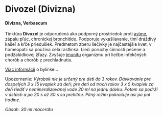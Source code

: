 Divozel (Divizna)
=================

#### Divizna, Verbascum

Tinktúra **Divozel** je odporučená ako podporný prostriedok proti
[astme](/sip/diagnozy/asthma), zápalu pľúc, chronickej
bronchitíde. Podporuje vykašliavanie, tlmí dráždivý kašeľ a kŕče priedušiek.
Predmetom zberu liečivky je najčastejšie kvet, v homeopatií sa používa celá
rastlinka. Lieči poruchy činnosti pečene a podžalúdkovej žľazy. Zvyšuje
[imunitu](/sip/diagnozy/imunita) organizmu pri liečbe infekčných
chorôb a chorôb z prechladnutia.

[Viac informácií](/sip/bylinky/divozel-velkokvety) o bylinke…

Upozornenie: *Výrobok nie je určený pre deti do 3 rokov. Dávkovanie pre
dospelých 3 x 15 kvapiek za deň; pre deti od troch rokov 3 x 5 kvapiek za deň
riediť v nemineralizovanej vode 20 ml na jednu dávku. Potom sa podrží v ústach a
po 20 s až 30 s sa prehltne. Pitný režim pokračuje asi po pol hodine.*

*Obsah: 30 ml macerátu*

